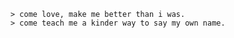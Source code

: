     > come love, make me better than i was.
    > come teach me a kinder way to say my own name.
    
